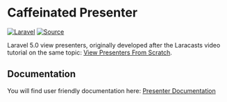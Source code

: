 Caffeinated Presenter
=====================
[![Laravel](https://img.shields.io/badge/Laravel-5.0-orange.svg?style=flat-square)](http://laravel.com)
[![Source](http://img.shields.io/badge/source-caffeinated/presenter-blue.svg?style=flat-square)](https://github.com/caffeinated/presenter)

Laravel 5.0 view presenters, originally developed after the Laracasts video tutorial on the same topic: [View Presenters From Scratch](https://laracasts.com/lessons/view-presenters-from-scratch).

Documentation
-------------
You will find user friendly documentation here: [Presenter Documentation](http://codex.caffeinated.ninja/presenter)